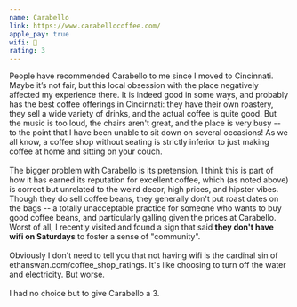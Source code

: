```yaml
---
name: Carabello
link: https://www.carabellocoffee.com/
apple_pay: true
wifi: 🙂
rating: 3
---
```


People have recommended Carabello to me since I moved to Cincinnati.
Maybe it’s not fair, but this local obsession with the place negatively affected my experience there.
It is indeed good in some ways, and probably has the best coffee offerings in Cincinnati: they have their own roastery, they sell a wide variety of drinks, and the actual coffee is quite good.
But the music is too loud, the chairs aren't great, and the place is very busy -- to the point that I have been unable to sit down on several occasions!
As we all know, a coffee shop without seating is strictly inferior to just making coffee at home and sitting on your couch.
<br><br>
The bigger problem with Carabello is its pretension.
I think this is part of how it has earned its reputation for excellent coffee, which (as noted above) is correct but unrelated to the weird decor, high prices, and hipster vibes.
Though they do sell coffee beans, they generally don't put roast dates on the bags -- a totally unacceptable practice for someone who wants to buy good coffee beans, and particularly galling given the prices at Carabello.
Worst of all, I recently visited and found a sign that said **they don't have wifi on Saturdays** to foster a sense of "community".
<br><br>
Obviously I don't need to tell you that not having wifi is the cardinal sin of ethanswan.com/coffee_shop_ratings.
It's like choosing to turn off the water and electricity.
But worse.
<br><br>
I had no choice but to give Carabello a 3.
